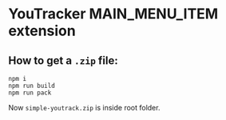 # YouTracker MAIN_MENU_ITEM extension

## How to get a `.zip` file:
```
npm i
npm run build
npm run pack
```

Now `simple-youtrack.zip` is inside root folder.
